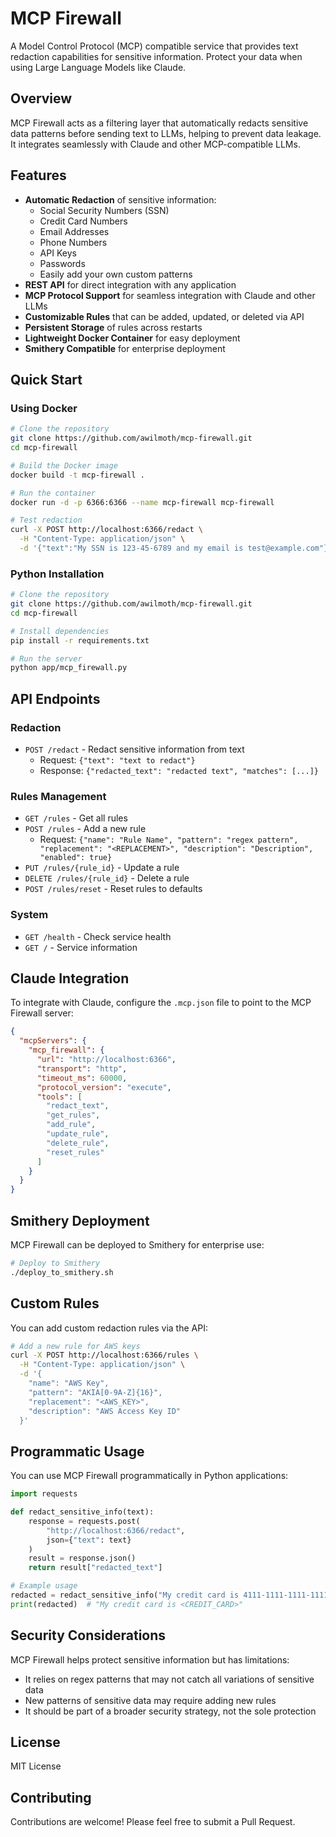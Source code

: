 # MCP Firewall

A Model Control Protocol (MCP) compatible service that provides text redaction capabilities for sensitive information. Protect your data when using Large Language Models like Claude.

## Overview

MCP Firewall acts as a filtering layer that automatically redacts sensitive data patterns before sending text to LLMs, helping to prevent data leakage. It integrates seamlessly with Claude and other MCP-compatible LLMs.

## Features

- **Automatic Redaction** of sensitive information:
  - Social Security Numbers (SSN) 
  - Credit Card Numbers
  - Email Addresses
  - Phone Numbers
  - API Keys
  - Passwords
  - Easily add your own custom patterns
- **REST API** for direct integration with any application
- **MCP Protocol Support** for seamless integration with Claude and other LLMs
- **Customizable Rules** that can be added, updated, or deleted via API
- **Persistent Storage** of rules across restarts
- **Lightweight Docker Container** for easy deployment
- **Smithery Compatible** for enterprise deployment

## Quick Start

### Using Docker

```bash
# Clone the repository
git clone https://github.com/awilmoth/mcp-firewall.git
cd mcp-firewall

# Build the Docker image
docker build -t mcp-firewall .

# Run the container
docker run -d -p 6366:6366 --name mcp-firewall mcp-firewall

# Test redaction
curl -X POST http://localhost:6366/redact \
  -H "Content-Type: application/json" \
  -d '{"text":"My SSN is 123-45-6789 and my email is test@example.com"}'
```

### Python Installation

```bash
# Clone the repository
git clone https://github.com/awilmoth/mcp-firewall.git
cd mcp-firewall

# Install dependencies
pip install -r requirements.txt

# Run the server
python app/mcp_firewall.py
```

## API Endpoints

### Redaction

- `POST /redact` - Redact sensitive information from text
  - Request: `{"text": "text to redact"}`
  - Response: `{"redacted_text": "redacted text", "matches": [...]}`

### Rules Management

- `GET /rules` - Get all rules
- `POST /rules` - Add a new rule
  - Request: `{"name": "Rule Name", "pattern": "regex pattern", "replacement": "<REPLACEMENT>", "description": "Description", "enabled": true}`
- `PUT /rules/{rule_id}` - Update a rule
- `DELETE /rules/{rule_id}` - Delete a rule
- `POST /rules/reset` - Reset rules to defaults

### System

- `GET /health` - Check service health
- `GET /` - Service information

## Claude Integration

To integrate with Claude, configure the `.mcp.json` file to point to the MCP Firewall server:

```json
{
  "mcpServers": {
    "mcp_firewall": {
      "url": "http://localhost:6366",
      "transport": "http",
      "timeout_ms": 60000,
      "protocol_version": "execute",
      "tools": [
        "redact_text",
        "get_rules",
        "add_rule",
        "update_rule",
        "delete_rule",
        "reset_rules"
      ]
    }
  }
}
```

## Smithery Deployment

MCP Firewall can be deployed to Smithery for enterprise use:

```bash
# Deploy to Smithery
./deploy_to_smithery.sh
```

## Custom Rules

You can add custom redaction rules via the API:

```bash
# Add a new rule for AWS keys
curl -X POST http://localhost:6366/rules \
  -H "Content-Type: application/json" \
  -d '{
    "name": "AWS Key",
    "pattern": "AKIA[0-9A-Z]{16}",
    "replacement": "<AWS_KEY>",
    "description": "AWS Access Key ID"
  }'
```

## Programmatic Usage

You can use MCP Firewall programmatically in Python applications:

```python
import requests

def redact_sensitive_info(text):
    response = requests.post(
        "http://localhost:6366/redact",
        json={"text": text}
    )
    result = response.json()
    return result["redacted_text"]

# Example usage
redacted = redact_sensitive_info("My credit card is 4111-1111-1111-1111")
print(redacted)  # "My credit card is <CREDIT_CARD>"
```

## Security Considerations

MCP Firewall helps protect sensitive information but has limitations:

- It relies on regex patterns that may not catch all variations of sensitive data
- New patterns of sensitive data may require adding new rules
- It should be part of a broader security strategy, not the sole protection

## License

MIT License

## Contributing

Contributions are welcome! Please feel free to submit a Pull Request.
